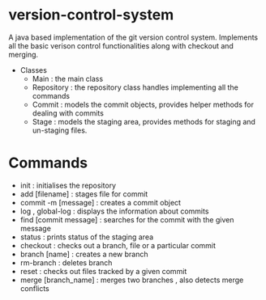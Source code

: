 # version-control-system

A java based implementation of the git version control system. Implements all the basic verison control functionalities along with checkout and merging.


* Classes 
  * Main : the main class
  * Repository : the repository class handles implementing all the commands
  * Commit : models the commit objects, provides helper methods for dealing with commits
  * Stage : models the staging area, provides methods for staging and un-staging files.
  

# Commands

* init : initialises the repository
* add [filename] : stages file for commit
* commit -m [message] : creates a commit object
* log , global-log : displays the information about commits
* find [commit message] : searches for the commit with the given message
* status : prints status of the staging area
* checkout : checks out a branch, file or a particular commit
* branch [name] : creates a new branch 
* rm-branch : deletes branch
* reset : checks out files tracked by a given commit
* merge [branch_name] : merges two branches , also detects merge conflicts

